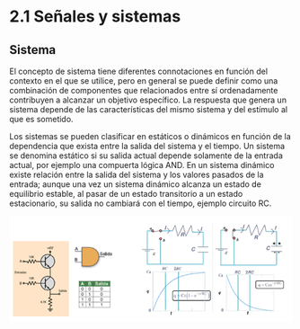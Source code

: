 # 2.1 Señales y sistemas

## Sistema

El concepto de sistema tiene diferentes connotaciones en función del contexto en el que se utilice, pero en general se puede definir como una combinación de componentes que relacionados entre sí ordenadamente contribuyen a alcanzar un objetivo específico. La respuesta que genera un sistema depende de las características del mismo sistema y del estímulo al que es sometido.

Los sistemas se pueden clasificar en estáticos o dinámicos en función de la dependencia que exista entre la salida del sistema y el tiempo. Un sistema se denomina estático si su salida actual depende solamente de la entrada actual, por ejemplo una compuerta lógica AND. En un sistema dinámico existe relación entre la salida del sistema y los valores pasados de la entrada; aunque una vez un sistema dinámico alcanza un estado de equilibrio estable, al pasar de un estado transitorio a un estado estacionario, su salida no cambiará con el tiempo, ejemplo circuito RC.

![](../.gitbook/assets/image%20%286%29.png)

